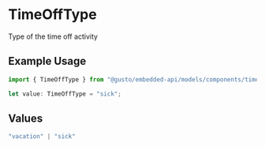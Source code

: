 # TimeOffType

Type of the time off activity

## Example Usage

```typescript
import { TimeOffType } from "@gusto/embedded-api/models/components/timeoffactivity.js";

let value: TimeOffType = "sick";
```

## Values

```typescript
"vacation" | "sick"
```